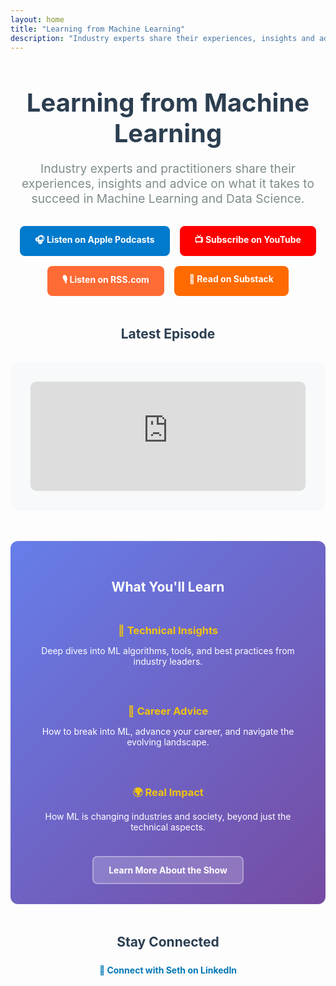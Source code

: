 ```yaml
---
layout: home
title: "Learning from Machine Learning"
description: "Industry experts share their experiences, insights and advice on succeeding in Machine Learning and Data Science"
---
```


<div class="hero-section" style="text-align: center; margin-bottom: 3rem;">
  <h1 style="font-size: 2.5rem; margin-bottom: 1rem; color: #2c3e50;">Learning from Machine Learning</h1>
  <p style="font-size: 1.2rem; margin-bottom: 2rem; color: #7f8c8d; max-width: 600px; margin-left: auto; margin-right: auto;">
    Industry experts and practitioners share their experiences, insights and advice on what it takes to succeed in Machine Learning and Data Science.
  </p>
  
  <div class="listen-buttons" style="display: flex; justify-content: center; flex-wrap: wrap; gap: 1rem; margin-bottom: 2rem;">
    <a href="https://podcasts.apple.com/us/podcast/learning-from-machine-learning/id1663925230" 
       style="display: inline-block; padding: 12px 24px; background: #007acc; color: white; text-decoration: none; border-radius: 8px; font-weight: bold;">
      🎧 Listen on Apple Podcasts
    </a>
    <a href="https://www.youtube.com/channel/UCGwSWuvSRzop4ZVG2z9NmnQ?sub_confirmation=1" 
       style="display: inline-block; padding: 12px 24px; background: #ff0000; color: white; text-decoration: none; border-radius: 8px; font-weight: bold;">
      📺 Subscribe on YouTube
    </a>
    <a href="https://rss.com/podcasts/learning-from-machine-learning/" 
       style="display: inline-block; padding: 12px 24px; background: #ff6b35; color: white; text-decoration: none; border-radius: 8px; font-weight: bold;">
      🎙️ Listen on RSS.com
    </a>
    <a href="https://mindfulmachines.substack.com" 
       style="display: inline-block; padding: 12px 24px; background: #ff6b00; color: white; text-decoration: none; border-radius: 8px; font-weight: bold;">
      📝 Read on Substack
    </a>
  </div>
</div>

<div class="featured-content" style="margin-bottom: 3rem;">
  <h2 style="text-align: center; margin-bottom: 2rem; color: #2c3e50;">Latest Episode</h2>
  
  <div style="background: #f8f9fa; padding: 2rem; border-radius: 12px; margin-bottom: 2rem;">
    <iframe id="embedPlayer" src="https://embed.podcasts.apple.com/us/podcast/learning-from-machine-learning/id1663925230?itsct=podcast_box_player&amp;itscg=30200&amp;ls=1&amp;theme=auto" height="175px" frameborder="0" sandbox="allow-forms allow-popups allow-same-origin allow-scripts allow-top-navigation-by-user-activation" allow="autoplay *; encrypted-media *; clipboard-write" style="width: 100%; max-width: 660px; overflow: hidden; border-radius: 10px; transform: translateZ(0px); animation: 2s ease 0s 6 normal none running loading-indicator; background-color: rgb(228, 228, 228); margin: 0 auto; display: block;"></iframe>
  </div>
</div>

<div class="about-preview" style="background: linear-gradient(135deg, #667eea 0%, #764ba2 100%); color: white; padding: 2rem; border-radius: 12px; margin-bottom: 3rem; text-align: center;">
  <h2 style="margin-bottom: 1rem; color: white;">What You'll Learn</h2>
  <div style="display: grid; grid-template-columns: repeat(auto-fit, minmax(250px, 1fr)); gap: 1.5rem; margin-top: 1.5rem;">
    <div>
      <h3 style="margin-bottom: 0.5rem; color: #f1c40f;">🧠 Technical Insights</h3>
      <p>Deep dives into ML algorithms, tools, and best practices from industry leaders.</p>
    </div>
    <div>
      <h3 style="margin-bottom: 0.5rem; color: #f1c40f;">🚀 Career Advice</h3>
      <p>How to break into ML, advance your career, and navigate the evolving landscape.</p>
    </div>
    <div>
      <h3 style="margin-bottom: 0.5rem; color: #f1c40f;">🌍 Real Impact</h3>
      <p>How ML is changing industries and society, beyond just the technical aspects.</p>
    </div>
  </div>
  <a href="/about/" style="display: inline-block; margin-top: 1.5rem; padding: 12px 24px; background: rgba(255,255,255,0.2); color: white; text-decoration: none; border-radius: 8px; font-weight: bold; border: 2px solid rgba(255,255,255,0.3);">
    Learn More About the Show
  </a>
</div>

<div class="social-connect" style="text-align: center; margin-bottom: 3rem;">
  <h2 style="margin-bottom: 1.5rem; color: #2c3e50;">Stay Connected</h2>
  <div style="display: flex; justify-content: center; gap: 2rem; flex-wrap: wrap;">
    <script src="https://platform.linkedin.com/in.js" type="text/javascript"> lang: en_US</script>
    <script type="IN/FollowCompany" data-id="91707568"></script>
    <a href="https://www.linkedin.com/in/sethplevine/" style="color: #0077b5; text-decoration: none; font-weight: bold;">
      💼 Connect with Seth on LinkedIn
    </a>
  </div>
</div>
